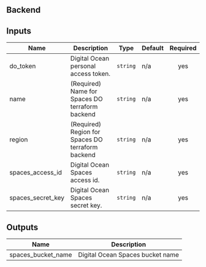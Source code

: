 ## Backend

## Inputs

| Name | Description | Type | Default | Required |
|------|-------------|------|---------|:--------:|
| do\_token | Digital Ocean personal access token. | `string` | n/a | yes |
| name | (Required) Name for Spaces DO terraform backend | `string` | n/a | yes |
| region | (Required) Region for Spaces DO terraform backend | `string` | n/a | yes |
| spaces\_access\_id | Digital Ocean Spaces access id. | `string` | n/a | yes |
| spaces\_secret\_key | Digital Ocean Spaces secret key. | `string` | n/a | yes |

## Outputs

| Name | Description |
|------|-------------|
| spaces\_bucket\_name | Digital Ocean Spaces bucket name |
